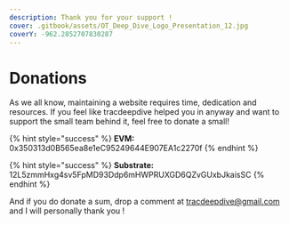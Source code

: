 ```yaml
---
description: Thank you for your support !
cover: .gitbook/assets/OT_Deep_Dive_Logo_Presentation_12.jpg
coverY: -962.2852707830287
---
```


# Donations

As we all know, maintaining a website requires time, dedication and resources. If you feel like tracdeepdive helped you in anyway and want to support the small team behind it, feel free to donate a small!

{% hint style="success" %}
**EVM:** 0x350313d0B565ea8e1eC95249644E907EA1c2270f
{% endhint %}

{% hint style="success" %}
**Substrate:** 12L5zmmHxg4sv5FpMD93Ddp6mHWPRUXGD6QZvGUxbJkaisSC
{% endhint %}

And if you do donate a sum, drop a comment at tracdeepdive@gmail.com and I will personally thank you !
